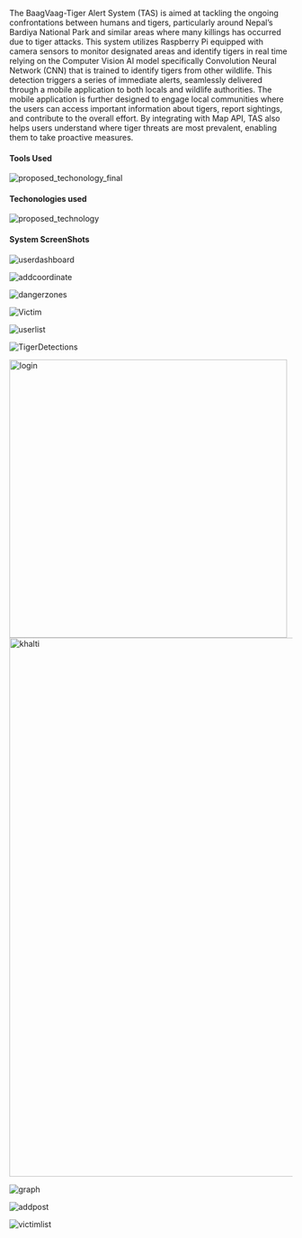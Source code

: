 The BaagVaag-Tiger Alert System (TAS) is aimed at tackling the ongoing confrontations between humans and tigers, particularly around Nepal’s Bardiya National Park and similar areas where many killings has occurred due to tiger attacks. 
This system utilizes Raspberry Pi equipped with camera sensors to monitor designated areas and identify tigers in real time relying on the Computer Vision AI model specifically Convolution Neural Network (CNN) that is trained to identify tigers from other wildlife. This detection triggers a series of immediate alerts, seamlessly delivered through a mobile application to both locals and wildlife authorities. The mobile application is further designed to engage local communities where the users can access important information about tigers, report sightings, and contribute to the overall effort. By integrating with Map API, TAS also helps users understand where tiger threats are most prevalent, enabling them to take proactive measures. 

<h4>Tools Used</h4>

![proposed_techonology_final](https://github.com/user-attachments/assets/76dd0d9d-e695-413a-be8c-1118bdebc8c1)

<h4>Techonologies used</h4>

![proposed_technology](https://github.com/user-attachments/assets/913ee539-fd42-4e9d-980c-393e763e0e49)

<h4>System ScreenShots</h4>

![userdashboard](https://github.com/user-attachments/assets/f8bd26de-1312-493e-b9f8-60cae7a95c1c)

![addcoordinate](https://github.com/user-attachments/assets/b80866ce-fb57-4b03-9024-4ca487fa91df)

![dangerzones](https://github.com/user-attachments/assets/9a469cad-c5a4-44d9-ad9d-897950793319)

![Victim](https://github.com/user-attachments/assets/d3a6aaf6-9b12-407b-8894-09073fa88f58)

![userlist](https://github.com/user-attachments/assets/301c9b0f-33c7-4354-a0c0-85b86304ccab)



![TigerDetections](https://github.com/user-attachments/assets/d8053399-eed0-4747-9297-430e30a29445)

<img width="494" alt="login" src="https://github.com/user-attachments/assets/9f271377-5ece-455a-a298-ffe33f6ad025">

<img width="957" alt="khalti" src="https://github.com/user-attachments/assets/6e899653-9093-4e64-a125-64db130065c6">

![graph](https://github.com/user-attachments/assets/6c26dae8-7fec-4589-b377-3d8a6ec07fc8)



![addpost](https://github.com/user-attachments/assets/561c4833-4708-4581-af7a-6b254a031502)



![victimlist](https://github.com/user-attachments/assets/8120fd7e-cc91-4529-9022-0c247a7be5b0)
